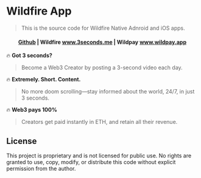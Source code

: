 # Wildfire App
>This is the source code for Wildfire Native Adnroid and iOS apps.


<h4 align="center">
  <a href="https://docs.scaffoldeth.io">Github</a> |
  Wildfire <a href="https://www.3seconds.me">www.3seconds.me</a> |
  Wildpay <a href="https://www.wildpay.app">www.wildpay.app</a>
</h4>

🔥 **Got 3 seconds?**
>Become a Web3 Creator by posting a 3-second video each day.

🔥 **Extremely. Short. Content.** 
>No more doom scrolling—stay informed about the world, 24/7, in just 3 seconds.

🔥 **Web3 pays 100%**
>Creators get paid instantly in ETH, and retain all their revenue.

## License

This project is proprietary and is not licensed for public use. No rights are granted to use, copy, modify, or distribute this code without explicit permission from the author.
